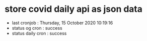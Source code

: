 # store covid daily api as json data

- last cronjob : Thursday, 15 October 2020 10:19:16
- status og cron : success
- status daily cron : success
      
      